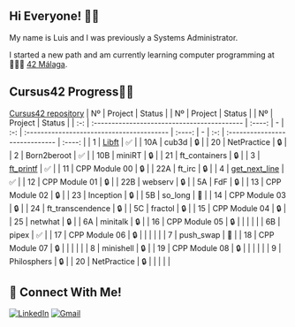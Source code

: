 ## Hi Everyone! 👋🏻

My name is Luis and I was previously a Systems Administrator.

I started a new path and am currently learning computer programming at 👨🏻‍💻 [42 Málaga](https://www.42malaga.com/).

## Cursus42 Progress💪🏻
[Cursus42 repository](../../../Cursus42)
| Nº  | Project                                     | Status |   | Nº  | Project                                   | Status |   | Nº  | Project                        | Status |
| :-: | :------------------------------------------ | :----: | - | :-: | :---------------------------------------- | :----: | - | :-: | :----------------------------- | :----: |
| 1   | [Libft](../../../Cursus42/tree/main/libft/)                  | ✅     |   | 10A | cub3d                                      | 🔒     |   | 20  | NetPractice                    | 🔒      |
| 2   | Born2beroot				       			    | ✅     |   | 10B | miniRT                                     	| 🔒     |   | 21  | ft_containers        		   | 🔒      |
| 3   | [ft_printf](../../../Cursus42/tree/main/ft_printf)          | ✅     |   | 11  | CPP Module 00 							| 🔒     |   | 22A | ft_irc                         | 🔒      |
| 4   | [get_next_line](../../../Cursus42/tree/main/get_next_line)  | ✅     |   | 12  | CPP Module 01 							| 🔒     |   | 22B | webserv                        | 🔒      |
| 5A  | FdF                                         | 🔒     |   | 13  | CPP Module 02 							| 🔒     |   | 23  | Inception                      | 🔒      |
| 5B  | so_long              						| 📝	 |	 | 14  | CPP Module 03 								|    🔒 |   | 24  | ft_transcendence               | 🔒      |
| 5C  |	fractol										| 🔒     |	 | 15  | CPP Module 04                             	|    🔒 |   | 25  | netwhat					   | 🔒      |
| 6A  | minitalk           							| 🔒     |	 | 16  | CPP Module 05                            	|    🔒 |   |     |                              |         |
| 6B  | pipex                                       | ✅     |	 | 17  | CPP Module 06                             |    🔒 |   |     |                               |         |
| 7   | push_swap         						 	| 📝     |	 | 18  | CPP Module 07                             	|    🔒 |   |     |                               |         |
| 8   | minishell 									| 🔒     |	 | 19  | CPP Module 08                             	|    🔒 |   |     |                            	|         |
| 9   | Philosphers   							 	| 🔒    |	 | 20 | NetPractice                    				|   🔒  |   |     |                          		|         |

## 📱 Connect With Me!
[![LinkedIn](https://img.shields.io/badge/-LinkedIn-0e76a8?style=flat-square&logo=linkedin&logoColor=white)](https://www.linkedin.com/in/luis-francisco-morales-maldonado-a64363106/)
[![Gmail](https://img.shields.io/badge/-Gmail-d95040?style=flat-square&logo=gmail&logoColor=white)](mailto:luiste49@gmail.com)
